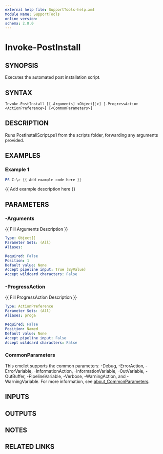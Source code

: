 ```yaml
---
external help file: SupportTools-help.xml
Module Name: SupportTools
online version:
schema: 2.0.0
---
```


# Invoke-PostInstall

## SYNOPSIS
Executes the automated post installation script.

## SYNTAX

```
Invoke-PostInstall [[-Arguments] <Object[]>] [-ProgressAction <ActionPreference>] [<CommonParameters>]
```

## DESCRIPTION
Runs PostInstallScript.ps1 from the scripts folder, forwarding any
arguments provided.

## EXAMPLES

### Example 1
```powershell
PS C:\> {{ Add example code here }}
```

{{ Add example description here }}

## PARAMETERS

### -Arguments
{{ Fill Arguments Description }}

```yaml
Type: Object[]
Parameter Sets: (All)
Aliases:

Required: False
Position: 1
Default value: None
Accept pipeline input: True (ByValue)
Accept wildcard characters: False
```

### -ProgressAction
{{ Fill ProgressAction Description }}

```yaml
Type: ActionPreference
Parameter Sets: (All)
Aliases: proga

Required: False
Position: Named
Default value: None
Accept pipeline input: False
Accept wildcard characters: False
```

### CommonParameters
This cmdlet supports the common parameters: -Debug, -ErrorAction, -ErrorVariable, -InformationAction, -InformationVariable, -OutVariable, -OutBuffer, -PipelineVariable, -Verbose, -WarningAction, and -WarningVariable. For more information, see [about_CommonParameters](http://go.microsoft.com/fwlink/?LinkID=113216).

## INPUTS

## OUTPUTS

## NOTES

## RELATED LINKS
